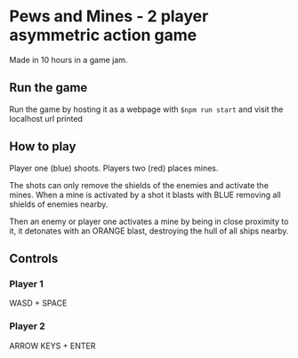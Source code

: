 # Pews and Mines - 2 player asymmetric action game
Made in 10 hours in a game jam.

## Run the game
Run the game by hosting it as a webpage with ```$npm run start``` and visit the localhost url printed

## How to play
Player one (blue) shoots.
Players two (red) places mines.

The shots can only remove the shields of the enemies and activate the mines. When a mine is activated by a shot it blasts with BLUE removing all shields of enemies nearby.

Then an enemy or player one activates a mine by being in close proximity to it, it detonates with an ORANGE blast, destroying the hull of all ships nearby.

## Controls
### Player 1
WASD + SPACE 

### Player 2
ARROW KEYS + ENTER